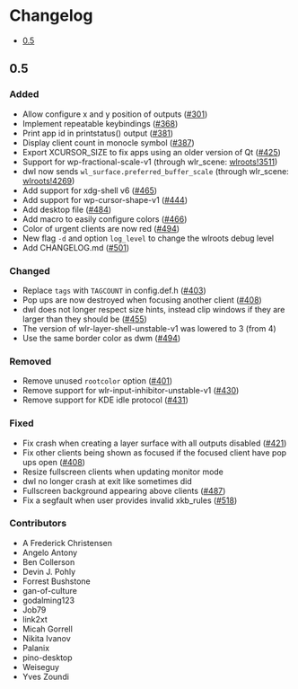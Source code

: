 # Changelog

* [0.5](#0.5)

## 0.5

### Added

* Allow configure x and y position of outputs ([#301][301])
* Implement repeatable keybindings ([#368][368])
* Print app id in printstatus() output ([#381][381])
* Display client count in monocle symbol ([#387][387])
* Export XCURSOR_SIZE to fix apps using an older version of Qt ([#425][425])
* Support for wp-fractional-scale-v1 (through wlr_scene: [wlroots!3511][wlroots!3511])
* dwl now sends `wl_surface.preferred_buffer_scale` (through wlr_scene: [wlroots!4269][wlroots!4269])
* Add support for xdg-shell v6 ([#465][465])
* Add support for wp-cursor-shape-v1 ([#444][444])
* Add desktop file ([#484][484])
* Add macro to easily configure colors ([#466][466])
* Color of urgent clients are now red ([#494][494])
* New flag `-d` and option `log_level` to change the wlroots debug level
* Add CHANGELOG.md ([#501][501])

[301]: https://codeberg.org/dwl/dwl/pulls/301
[368]: https://codeberg.org/dwl/dwl/pulls/368
[381]: https://codeberg.org/dwl/dwl/pulls/381
[387]: https://codeberg.org/dwl/dwl/issues/387
[425]: https://codeberg.org/dwl/dwl/pulls/425
[wlroots!4269]: https://gitlab.freedesktop.org/wlroots/wlroots/-/merge_requests/4269
[wlroots!3511]: https://gitlab.freedesktop.org/wlroots/wlroots/-/merge_requests/3511
[465]: https://codeberg.org/dwl/dwl/pulls/465
[444]: https://codeberg.org/dwl/dwl/pulls/444
[484]: https://codeberg.org/dwl/dwl/pulls/484
[466]: https://codeberg.org/dwl/dwl/issues/466
[494]: https://codeberg.org/dwl/dwl/pulls/494
[501]: https://codeberg.org/dwl/dwl/pulls/501


### Changed

* Replace `tags` with `TAGCOUNT` in config.def.h ([#403][403])
* Pop ups are now destroyed when focusing another client ([#408][408])
* dwl does not longer respect size hints, instead clip windows if they are
  larger than they should be ([#455][455])
* The version of wlr-layer-shell-unstable-v1 was lowered to 3 (from 4)
* Use the same border color as dwm ([#494][494])

[403]: https://codeberg.org/dwl/dwl/pulls/403
[408]: https://codeberg.org/dwl/dwl/pulls/409
[455]: https://codeberg.org/dwl/dwl/pulls/455
[494]: https://codeberg.org/dwl/dwl/pulls/494


### Removed

* Remove unused `rootcolor` option ([#401][401])
* Remove support for wlr-input-inhibitor-unstable-v1 ([#430][430])
* Remove support for KDE idle protocol ([#431][431])

[401]: https://codeberg.org/dwl/dwl/pulls/401
[430]: https://codeberg.org/dwl/dwl/pulls/430
[431]: https://codeberg.org/dwl/dwl/pulls/431


### Fixed

* Fix crash when creating a layer surface with all outputs disabled
  ([#421][421])
* Fix other clients being shown as focused if the focused client have pop ups
  open ([#408][408])
* Resize fullscreen clients when updating monitor mode
* dwl no longer crash at exit like sometimes did
* Fullscreen background appearing above clients ([#487][487])
* Fix a segfault when user provides invalid xkb_rules ([#518][518])

[421]: https://codeberg.org/dwl/dwl/pulls/421
[408]: https://codeberg.org/dwl/dwl/issues/408
[487]: https://codeberg.org/dwl/dwl/issues/487
[518]: https://codeberg.org/dwl/dwl/pulls/518


### Contributors

* A Frederick Christensen
* Angelo Antony
* Ben Collerson
* Devin J. Pohly
* Forrest Bushstone
* gan-of-culture
* godalming123
* Job79
* link2xt
* Micah Gorrell
* Nikita Ivanov
* Palanix
* pino-desktop
* Weiseguy
* Yves Zoundi
